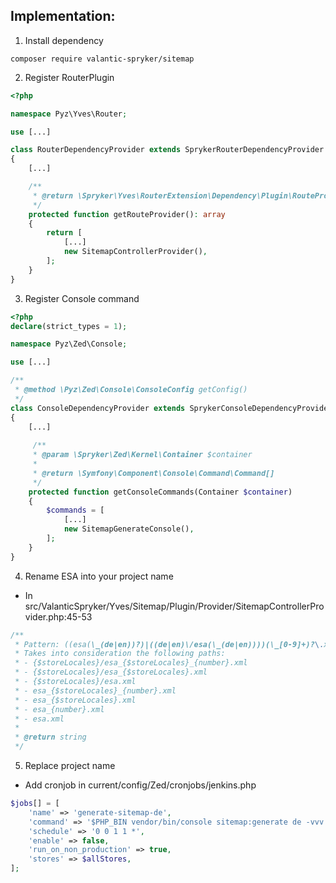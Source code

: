 ## Implementation:

1. Install dependency
```
composer require valantic-spryker/sitemap
```

2. Register RouterPlugin
```php
<?php

namespace Pyz\Yves\Router;

use [...]

class RouterDependencyProvider extends SprykerRouterDependencyProvider
{
    [...]

    /**
     * @return \Spryker\Yves\RouterExtension\Dependency\Plugin\RouteProviderPluginInterface[]
     */
    protected function getRouteProvider(): array
    {
        return [
            [...]
            new SitemapControllerProvider(),
        ];
    }
}
```

3. Register Console command
```php
<?php
declare(strict_types = 1);

namespace Pyz\Zed\Console;

use [...]

/**
 * @method \Pyz\Zed\Console\ConsoleConfig getConfig()
 */
class ConsoleDependencyProvider extends SprykerConsoleDependencyProvider
{
    [...]
    
     /**
     * @param \Spryker\Zed\Kernel\Container $container
     *
     * @return \Symfony\Component\Console\Command\Command[]
     */
    protected function getConsoleCommands(Container $container)
    {
        $commands = [
            [...]
            new SitemapGenerateConsole(),
        ];
    }
}
```

4. Rename ESA into your project name
- In src/ValanticSpryker/Yves/Sitemap/Plugin/Provider/SitemapControllerProvider.php:45-53
```php
/**
 * Pattern: ((esa(\_(de|en))?)|((de|en)\/esa(\_(de|en))))(\_[0-9]+)?\.xml
 * Takes into consideration the following paths:
 * - {$storeLocales}/esa_{$storeLocales}_{number}.xml
 * - {$storeLocales}/esa_{$storeLocales}.xml
 * - {$storeLocales}/esa.xml
 * - esa_{$storeLocales}_{number}.xml
 * - esa_{$storeLocales}.xml
 * - esa_{number}.xml
 * - esa.xml
 *
 * @return string
 */
```

5. Replace project name
- Add cronjob in current/config/Zed/cronjobs/jenkins.php
```php
$jobs[] = [
    'name' => 'generate-sitemap-de',
    'command' => '$PHP_BIN vendor/bin/console sitemap:generate de -vvv',
    'schedule' => '0 0 1 1 *',
    'enable' => false,
    'run_on_non_production' => true,
    'stores' => $allStores,
];
```
